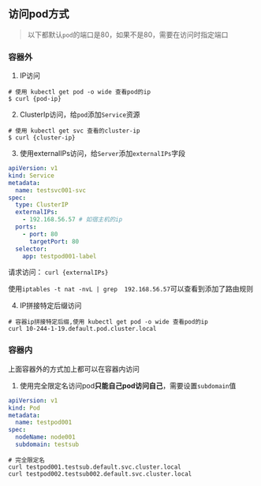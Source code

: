 ## 访问pod方式

> 以下都默认`pod`的端口是80，如果不是80，需要在访问时指定端口

### 容器外

1. IP访问

```shell
# 使用 kubectl get pod -o wide 查看pod的ip
$ curl {pod-ip}
```

2. ClusterIp访问，给`pod`添加`Service`资源

```shell
# 使用 kubectl get svc 查看的cluster-ip
$ curl {cluster-ip}
```

3. 使用externalIPs访问，给`Server`添加`externalIPs`字段

```yaml
apiVersion: v1
kind: Service
metadata:
  name: testsvc001-svc
spec:
  type: ClusterIP
  externalIPs:
    - 192.168.56.57 # 如宿主机的ip
  ports:
    - port: 80
      targetPort: 80
  selector:
    app: testpod001-label
```

请求访问： `curl {externalIPs}`

使用`iptables -t nat -nvL | grep  192.168.56.57`可以查看到添加了路由规则

4. IP拼接特定后缀访问

```shell
# 容器ip拼接特定后缀,使用 kubectl get pod -o wide 查看pod的ip
curl 10-244-1-19.default.pod.cluster.local
```

### 容器内

上面容器外的方式加上都可以在容器内访问

1. 使用完全限定名访问pod**只能自己pod访问自己**，需要设置`subdomain`值

```yaml
apiVersion: v1
kind: Pod
metadata:
  name: testpod001
spec:
  nodeName: node001
  subdomain: testsub
```

```shell
# 完全限定名 
curl testpod001.testsub.default.svc.cluster.local
curl testpod002.testsub002.default.svc.cluster.local
```